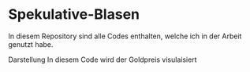 # Spekulative-Blasen

In diesem Repository sind alle Codes enthalten, welche ich in der Arbeit genutzt habe. 

Darstellung
In diesem Code wird der Goldpreis visulaisiert 




